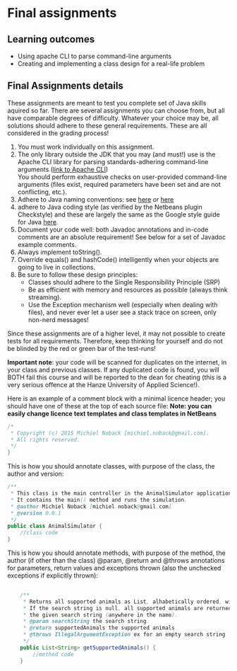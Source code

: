 # Final assignments #

## Learning outcomes ##
* Using apache CLI to parse command-line arguments
* Creating and implementing a class design for a real-life problem


## Final Assignments details ##
These assignments are meant to test you complete set of Java skills aquired so far.
There are several assignments you can choose from, but all have comparable degrees of difficulty.
Whatever your choice may be, all solutions should adhere to these general requirements. These are all considered in the grading process!

1. You must work individually on this assignment.
2. The only library outside the JDK that you may (and must!) use is the Apache CLI library for parsing standards-adhering command-line arguments
([link to Apache CLI](http://commons.apache.org/proper/commons-cli/))  
You should perform exhaustive checks on user-provided command-line arguments (files exist, required parameters have been set and are not conflicting, etc.).
3. Adhere to Java naming conventions: see [here](http://www.oracle.com/technetwork/java/codeconventions-135099.html) or 
[here](http://java.about.com/od/javasyntax/a/nameconventions.htm) 
4. adhere to Java coding style (as verified by the Netbeans plugin Checkstyle) and these are largely the same as the Google style
guide for Java [here](https://google-styleguide.googlecode.com/svn/trunk/javaguide.html).
5. Document your code well: both Javadoc annotations and in-code comments are an absolute requirement! See below for a set of Javadoc example comments.
6. Always implement toString().
7. Override equals() and hashCode() intelligently when your objects are going to live in collections.
8. Be sure to follow these design principles:
    * Classes should adhere to the Single Responsibility Principle (SRP)
    * Be as efficient with memory and resources as possible (always think streaming).
    * Use the Exception mechanism well (especially when dealing with files), and never ever let a user see a stack trace on screen, only non-nerd messages!

Since these assignments are of a higher level, it may not possible to create tests for all requirements. 
Therefore, keep thinking for yourself and do not be blinded by the red or green bar of the test-runs!

**Important note**: your code will be scanned for duplicates on the internet, in your class and previous classes.
 If any duplicated code is found, you will BOTH fail this course and will be reported to the dean for cheating 
(this is a very serious offence at the Hanze University of Applied Science!).

Here is an example of a comment block with a minimal licence header; you should have one of these at the top of each source file:
**Note: you can easily change licence text templates and class templates in NetBeans**

```Java
/*
 * Copyright (c) 2015 Michiel Noback [michiel.noback@gmail.com].
 * All rights reserved.
 */
}
```  

This is how you should annotate classes, with purpose of the class, the author and version:

```Java
/**
 * This class is the main controller in the AnimalSimulator application.
 * It contains the main() method and runs the simulation. 
 * @author Michiel Noback [michiel.noback@gmail.com]
 * @version 0.0.1
 */
public class AnimalSimulator {
    //class code
}
```  

This is how you should annotate methods, with purpose of the method, the author (if other than the class)
@param, @return and @throws annotations for parameters, return values and exceptions thrown 
(also the unchecked exceptions if explicitly thrown):

```Java
    
    /**
     * Returns all supported animals as List, alhabetically ordered, with the given substring to search for.
     * If the search string is null, all supported animals are returned, else only the animals whose name matches
     * the given search string (anywhere in the name).
     * @param searchString the search string. 
     * @return supportedAnimals the supported animals
     * @throws IllegalArgumentException ex for an empty search string
     */
    public List<String> getSupportedAnimals() {
        //method code
    }
```  
